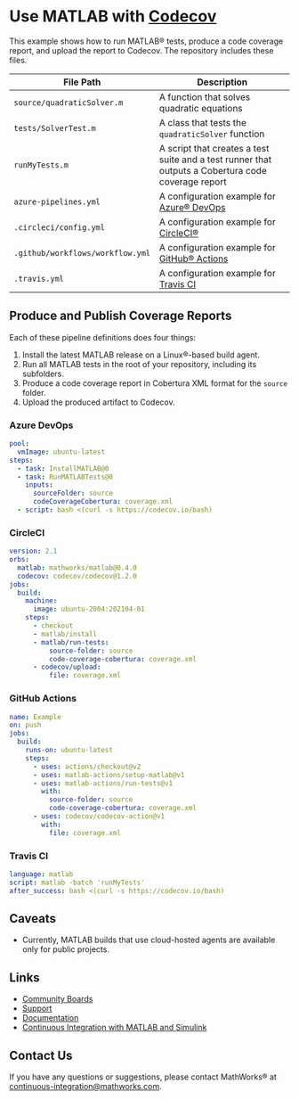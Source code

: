 # Use MATLAB with [Codecov](https://codecov.io)

This example shows how to run MATLAB&reg; tests, produce a code coverage report, and upload the report to Codecov. The repository includes these files.

| **File Path**                        | **Description**                                                                                                                                       |
|--------------------------------------|-------------------------------------------------------------------------------------------------------------------------------------------------------|
| `source/quadraticSolver.m` | A function that solves quadratic equations                                                                                            |
| `tests/SolverTest.m`      | A class that tests the `quadraticSolver` function                                                                                          |
| `runMyTests.m`      | A script that creates a test suite and a test runner that outputs a Cobertura code coverage report                                                                                          |
| `azure-pipelines.yml`                | A configuration example for [Azure&reg; DevOps](https://marketplace.visualstudio.com/items?itemName=MathWorks.matlab-azure-devops-extension) |
| `.circleci/config.yml`               | A configuration example for [CircleCI&reg;](https://circleci.com/orbs/registry/orb/mathworks/matlab)
| `.github/workflows/workflow.yml`     | A configuration example for [GitHub&reg; Actions](https://github.com/matlab-actions)
| `.travis.yml`               | A configuration example for [Travis CI](https://docs.travis-ci.com/user/languages/matlab/) 

## Produce and Publish Coverage Reports
Each of these pipeline definitions does four things:

1) Install the latest MATLAB release on a Linux&reg;-based build agent.
2) Run all MATLAB tests in the root of your repository, including its subfolders.
3) Produce a code coverage report in Cobertura XML format for the `source` folder.
4) Upload the produced artifact to Codecov.

### Azure DevOps

```yml
pool:
  vmImage: ubuntu-latest
steps:
  - task: InstallMATLAB@0
  - task: RunMATLABTests@0
    inputs:
      sourceFolder: source
      codeCoverageCobertura: coverage.xml
  - script: bash <(curl -s https://codecov.io/bash)
```

### CircleCI

```yml
version: 2.1
orbs:
  matlab: mathworks/matlab@0.4.0
  codecov: codecov/codecov@1.2.0
jobs:
  build:
    machine:
      image: ubuntu-2004:202104-01
    steps:
      - checkout
      - matlab/install
      - matlab/run-tests:
          source-folder: source
          code-coverage-cobertura: coverage.xml
      - codecov/upload: 
          file: coverage.xml
```

### GitHub Actions

```yml
name: Example
on: push
jobs:
  build:
    runs-on: ubuntu-latest
    steps:
      - uses: actions/checkout@v2
      - uses: matlab-actions/setup-matlab@v1
      - uses: matlab-actions/run-tests@v1
        with:
          source-folder: source
          code-coverage-cobertura: coverage.xml
      - uses: codecov/codecov-action@v1
        with:
          file: coverage.xml
```

### Travis CI

```yml
language: matlab
script: matlab -batch 'runMyTests'
after_success: bash <(curl -s https://codecov.io/bash)
```

## Caveats
* Currently, MATLAB builds that use cloud-hosted agents are available only for public projects.

## Links
- [Community Boards](https://community.codecov.io)
- [Support](https://codecov.io/support)
- [Documentation](https://docs.codecov.io)
- [Continuous Integration with MATLAB and Simulink](https://www.mathworks.com/solutions/continuous-integration.html)

## Contact Us
If you have any questions or suggestions, please contact MathWorks&reg; at [continuous-integration@mathworks.com](mailto:continuous-integration@mathworks.com).
